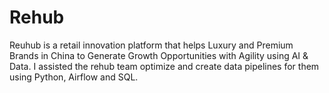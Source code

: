 # Rehub
Reuhub is a retail innovation platform that helps Luxury and Premium Brands in China to Generate Growth Opportunities with Agility using AI & Data. I assisted the rehub team optimize and create data pipelines for them using Python, Airflow and SQL.
